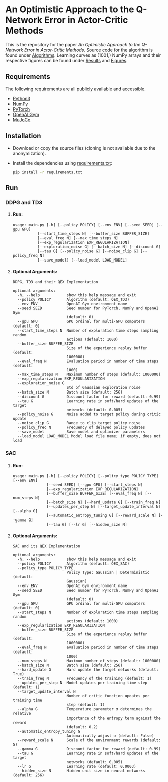 # An Optimistic Approach to the Q-Network Error in Actor-Critic Methods
 
This is the repository for the paper _An Optimistic Approach to the Q-Network Error in Actor-Critic Methods_. Source code for the algorithm is found under 
[Algorithms](https://anonymous.4open.science/r/Q-Error-Exploration/Algorithms). 
Learning curves as (1001,) NumPy arrays and their respective figures can be found under [Results](https://anonymous.4open.science/r/Q-Error-Exploration/Results) 
and [Figures](https://anonymous.4open.science/r/Q-Error-Exploration/Figures). 

## Requirements
The following requirements are all publicly available and accessible.
* [Python3](https://www.python.org/downloads/)
* [NumPy](https://numpy.org/) 
* [PyTorch](https://pytorch.org/)
* [OpenAI Gym](https://gym.openai.com/)
* [MuJoCo](https://mujoco.org/)

## Installation
* Download or copy the source files (cloning is not available due to the anonymization).

* Install the dependencies using [requirements.txt](https://anonymous.4open.science/r/Q-Error-Exploration/requirements.txt): 
    ```bash
    pip install -r requirements.txt
    ```
## Run

### DDPG and TD3

1. #### Run:

    ```
    usage: main.py [-h] [--policy POLICY] [--env ENV] [--seed SEED] [--gpu GPU]
               [--start_time_steps N] [--buffer_size BUFFER_SIZE]
               [--eval_freq N] [--max_time_steps N]
               [--exp_regularization EXP_REGULARIZATION]
               [--exploration_noise G] [--batch_size N] [--discount G]
               [--tau G] [--policy_noise G] [--noise_clip G] [--policy_freq N]
               [--save_model] [--load_model LOAD_MODEL]
    ```
  
2. #### Optional Arguments:

    ```
   DDPG, TD3 and their QEX Implementation
   
    optional arguments:
      -h, --help            show this help message and exit
      --policy POLICY       Algorithm (default: QEX_TD3)
      --env ENV             OpenAI Gym environment name
      --seed SEED           Seed number for PyTorch, NumPy and OpenAI Gym
                            (default: 0)
      --gpu GPU             GPU ordinal for multi-GPU computers (default: 0)
      --start_time_steps N  Number of exploration time steps sampling random
                            actions (default: 1000)
      --buffer_size BUFFER_SIZE
                            Size of the experience replay buffer (default:
                            1000000)
      --eval_freq N         Evaluation period in number of time steps (default:
                            1000)
      --max_time_steps N    Maximum number of steps (default: 1000000)
      --exp_regularization EXP_REGULARIZATION
      --exploration_noise G
                            Std of Gaussian exploration noise
      --batch_size N        Batch size (default: 256)
      --discount G          Discount factor for reward (default: 0.99)
      --tau G               Learning rate in soft/hard updates of the target
                            networks (default: 0.005)
      --policy_noise G      Noise added to target policy during critic update
      --noise_clip G        Range to clip target policy noise
      --policy_freq N       Frequency of delayed policy updates
      --save_model          Save model and optimizer parameters
      --load_model LOAD_MODEL Model load file name; if empty, does not load
    ```
   
### SAC

1. #### Run:

    ```
    usage: main.py [-h] [--policy POLICY] [--policy_type POLICY_TYPE] [--env ENV]
                   [--seed SEED] [--gpu GPU] [--start_steps N]
                   [--exp_regularization EXP_REGULARIZATION]
                   [--buffer_size BUFFER_SIZE] [--eval_freq N] [--num_steps N]
                   [--batch_size N] [--hard_update G] [--train_freq N]
                   [--updates_per_step N] [--target_update_interval N] [--alpha G]
                   [--automatic_entropy_tuning G] [--reward_scale N] [--gamma G]
                   [--tau G] [--lr G] [--hidden_size N]
    ```
  
2. #### Optional Arguments:

    ```
    SAC and its QEX Implementation
    
    optional arguments:
      -h, --help            show this help message and exit
      --policy POLICY       Algorithm (default: QEX_SAC)
      --policy_type POLICY_TYPE
                            Policy Type: Gaussian | Deterministic (default:
                            Gaussian)
      --env ENV             OpenAI Gym environment name
      --seed SEED           Seed number for PyTorch, NumPy and OpenAI Gym
                            (default: 0)
      --gpu GPU             GPU ordinal for multi-GPU computers (default: 0)
      --start_steps N       Number of exploration time steps sampling random
                            actions (default: 1000)
      --exp_regularization EXP_REGULARIZATION
      --buffer_size BUFFER_SIZE
                            Size of the experience replay buffer (default:
                            1000000)
      --eval_freq N         evaluation period in number of time steps (default:
                            1000)
      --num_steps N         Maximum number of steps (default: 1000000)
      --batch_size N        Batch size (default: 256)
      --hard_update G       Hard update the target networks (default: True)
      --train_freq N        Frequency of the training (default: 1)
      --updates_per_step N  Model updates per training time step (default: 1)
      --target_update_interval N
                            Number of critic function updates per training time
                            step (default: 1)
      --alpha G             Temperature parameter α determines the relative
                            importance of the entropy term against the reward
                            (default: 0.2)
      --automatic_entropy_tuning G
                            Automatically adjust α (default: False)
      --reward_scale N      Scale of the environment rewards (default: 5)
      --gamma G             Discount factor for reward (default: 0.99)
      --tau G               Learning rate in soft/hard updates of the target
                            networks (default: 0.005)
      --lr G                Learning rate (default: 0.0003)
      --hidden_size N       Hidden unit size in neural networks (default: 256)
    ```
